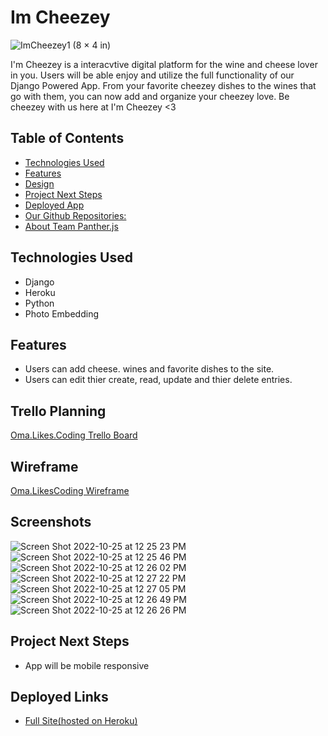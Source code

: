 # Im Cheezey
![ImCheezey1 (8 × 4 in)](https://user-images.githubusercontent.com/77770242/197863676-796b6d87-d92f-4696-820e-7c1845fb1e7c.gif)

I'm Cheezey is a interacvtive digital platform for the wine and cheese lover in you. Users will be able enjoy and utilize the full functionality of our Django Powered App. From your favorite cheezey dishes to the wines that go with them, you can now add and organize your cheezey love. Be cheezey with us here at I'm Cheezey <3 

## Table of Contents
* [Technologies Used](#technologiesused)
* [Features](#features)
* [Design](#design)
* [Project Next Steps](#nextsteps)
* [Deployed App](#deployment)
* [Our Github Repositories:](#github)
* [About Team Panther.js](#team)

## <a name="technologiesused"></a>Technologies Used
- Django
- Heroku  
- Python 
- Photo Embedding  

## <a name="features"></a>Features
- Users can add cheese. wines and favorite dishes to the site. 
- Users can edit thier create, read, update and thier delete entries.  


## Trello Planning
[Oma.Likes.Coding Trello Board](https://trello.com/b/MJGmvdjN/im-cheezey)

## Wireframe
[Oma.LikesCoding Wireframe]([https://trello.com/1/cards/6335ab1d9ef33e030b3094ec/attachments/6335ab1d9ef33e030b309506/previews/6335ab1e9ef33e030b309513/download/image.png](https://trello.com/b/MJGmvdjN/im-cheezey))

## Screenshots
![Screen Shot 2022-10-25 at 12 25 23 PM](https://user-images.githubusercontent.com/77770242/197859823-51562a27-a193-4245-b337-ec1ebe28cdcf.png)
![Screen Shot 2022-10-25 at 12 25 46 PM](https://user-images.githubusercontent.com/77770242/197859843-69eee977-1ed2-4539-a7b3-a27c3734f572.png)
![Screen Shot 2022-10-25 at 12 26 02 PM](https://user-images.githubusercontent.com/77770242/197859862-770979f2-e019-418b-9b63-dc5312e9fe3e.png)
![Screen Shot 2022-10-25 at 12 27 22 PM](https://user-images.githubusercontent.com/77770242/197859887-d87b9250-412c-4b6e-8bb6-5191c63cb8bd.png)
![Screen Shot 2022-10-25 at 12 27 05 PM](https://user-images.githubusercontent.com/77770242/197859902-b00f25ef-54eb-43ae-904f-6f7dac1ddfd3.png)
![Screen Shot 2022-10-25 at 12 26 49 PM](https://user-images.githubusercontent.com/77770242/197859916-7e957795-6958-4432-ba20-be2e9b6d8622.png)
![Screen Shot 2022-10-25 at 12 26 26 PM](https://user-images.githubusercontent.com/77770242/197859937-58465725-49e3-4db4-bb89-31ed8d236826.png)


## <a name="nextsteps"></a>Project Next Steps
- App will be mobile responsive
## <a name="deployment"></a>Deployed Links
- [Full Site(hosted on Heroku)]([https://vibe-voyage.herokuapp.com/notes/](https://im-cheezey.herokuapp.com/))  
